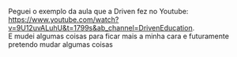 Peguei o exemplo da aula que a Driven fez no Youtube: https://www.youtube.com/watch?v=9U12uvALuhU&t=1799s&ab_channel=DrivenEducation. <br>
E mudei algumas coisas para ficar mais a minha cara e futuramente pretendo mudar algumas coisas
